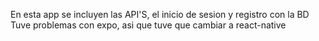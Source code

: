 En esta app se incluyen las API'S, el inicio de sesion y registro con la BD 
Tuve problemas con expo, asi que tuve que cambiar a react-native
